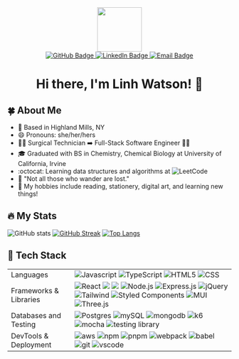 <div id="header" align="center">
  <img src="https://media.giphy.com/media/fURq7MkbDvSUbiQhk2/giphy.gif" width="100"/>
  <div id="badges">
    <a href="https://github.com/linhwatson">
      <img src="https://img.shields.io/badge/linhwatson%20-%2343853D.svg?&style=flat-square&logo=github&logoColor=white" alt="GitHub Badge"/>
    </a>
    <a href="https://www.linkedin.com/in/linhwatson">
      <img src="https://img.shields.io/badge/linhwatson%20-%230077B5.svg?&style=flat-square&logo=linkedin&logoColor=white" alt="LinkedIn Badge"/>
    </a>
    <a href="mailto:linh.hoangwatson@gmail.com">
      <img src="https://img.shields.io/badge/linhwatson%20-%23D14836.svg?&style=flat-square&logo=gmail&logoColor=white" alt="Email Badge"/>
    </a>
  </div>
  <img src="https://komarev.com/ghpvc/?username=linhwatson&style=flat-square&color=blue" alt=""/>
  <h1>Hi there, I'm Linh Watson! 👋</h1>
</div>

## :four_leaf_clover: About Me
- :round_pushpin: Based in Highland Mills, NY
- :smile: Pronouns: she/her/hers
- 👩‍⚕️ Surgical Technician ➡️ Full-Stack Software Engineer 👩‍💻
- :mortar_board:  Graduated with BS in Chemistry, Chemical Biology at University of California, Irvine
- :octocat:  Learning data structures and algorithms at ![LeetCode](https://img.shields.io/badge/LeetCode%20-000000?style=flat-square&logo=LeetCode&logoColor=#d16c06)
- :bookmark:  "Not all those who wander are lost."
- :sunflower:  My hobbies include reading, stationery, digital art, and learning new things!

## :fire: My Stats
![GitHub stats](https://github-readme-stats.vercel.app/api?username=linhwatson&count_private=true&include_all_commits=true&show_icons=true&theme=tokyonight)
[![GitHub Streak](http://github-readme-streak-stats.herokuapp.com?user=linhwatson&count_private=true&include_all_commits=true&theme=tokyonight&border_radius=4.6)](https://git.io/streak-stats)
[![Top Langs](https://github-readme-stats.vercel.app/api/top-langs/?username=linhwatson&layout=compact&theme=tokyonight)](https://github.com/anuraghazra/github-readme-stats)

## :hammer: Tech Stack
<table>
  <tr>
      <td>Languages</td>
      <td>
        <img alt="Javascript" src="https://img.shields.io/badge/JavaScript%20-%23323330.svg?&style=flat-square&logo=javascript&logoColor=%23F7DF1E" /> 
        <img alt="TypeScript" src="https://img.shields.io/badge/Typescript%20-%23C21325.svg?&style=flat-square&logo=typescript&logoColor=%23F7DF1E" /> 
        <img alt="HTML5" src="https://img.shields.io/badge/HTML5%20-%23E34F26.svg?&style=flat-square&logo=html5&logoColor=white" /> 
        <img alt="CSS" src="https://img.shields.io/badge/CSS3%20-%231572B6.svg?&style=flat-square&logo=css3&logoColor=white" />
      </td>
  </tr>
  <tr>
      <td>Frameworks & Libraries</td>
      <td>
        <img alt="React" src="https://img.shields.io/badge/React%20-%2320232a.svg?&style=flat-square&logo=react&logoColor=%2361DAFB" /> 
        <img alt"React Router" src="https://img.shields.io/badge/React_Router%20-CA4245?style=flat-square&logo=react-router&logoColor=white" /> 
        <img alt"Redux" src="https://img.shields.io/badge/redux%20-%23593d88.svg?style=flat-square&logo=redux&logoColor=white" /> 
        <img alt="Node.js" src="https://img.shields.io/badge/Node.js%20-%2343853D.svg?&style=flat-square&logo=node.js&logoColor=white" /> 
        <img alt="Express.js" src="https://img.shields.io/badge/express.js-%23404d59.svg?style=flat-square&logo=express&logoColor=%2361DAFB" /> 
        <img alt="jQuery" src="https://img.shields.io/badge/jQuery%20-0769AD?style=flat-square&logo=jquery&logoColor=white" /> 
        <img alt="Tailwind" src="https://img.shields.io/badge/tailwindcss%20-%2338B2AC.svg?style=flat-square&logo=tailwind-css&logoColor=white" /> 
        <img alt="Styled Components" src="https://img.shields.io/badge/styled--components%20-DB7093?style=flat-square&logo=styled-components&logoColor=white" />
        <img alt="MUI" src="https://img.shields.io/badge/MUI-%230081CB.svg?style=flat-square&logo=mui&logoColor=white" />
        <img alt="Three.js" src="https://img.shields.io/badge/threejs%20-black?style=flat-square&logo=three.js&logoColor=white" /> 
      </td>
  </tr>
  <tr>
      <td>Databases and Testing</td>
      <td>
        <img alt="Postgres" src="https://img.shields.io/badge/PostgreSQL-%23316192.svg?&style=flat-square&logo=postgresql&logoColor=white" /> 
        <img alt="mySQL" src="https://img.shields.io/badge/MySQL-%2300f.svg?&style=flat-square&logo=mysql&logoColor=white" /> 
        <img alt="mongodb" src="https://img.shields.io/badge/MongoDB-%234ea94b.svg?&style=flat-square&logo=mongodb&logoColor=white" /> 
        <img alt="k6" src="https://img.shields.io/badge/K6%20-CA4245.svg?&style=flat-square&logo=k6&logoColor=white"
        <img alt="jest" src="https://img.shields.io/badge/Jest%20-%23C21325.svg?&style=flat-square&logo=Jest&logoColor=white" />
        <img alt="mocha" src="https://img.shields.io/badge/-mocha%20-%238D6748?style=flat-square&logo=mocha&logoColor=white" />
        <img alt="testing library" src="https://img.shields.io/badge/-Testing_Library%20-%2343853D.svg?logo=testing-library&logoColor=white&style=flat-square" />
      </td>
  </tr>
   <tr>
      <td>DevTools & Deployment</td>
      <td>
        <img alt="aws" src="https://img.shields.io/badge/AWS%20-%23FF9900.svg?style=flat-square&logo=amazon-aws&logoColor=white" /> 
        <img alt="npm" src="https://img.shields.io/badge/npm%20-CB3837?style=flat-square&logo=npm&logoColor=white" /> 
        <img alt="pnpm" src="https://img.shields.io/badge/pnpm-%234a4a4a.svg?style=flat-square&logo=pnpm&logoColor=f69220" />
        <img alt="webpack" src="https://img.shields.io/badge/webpack%20-%238DD6F9.svg?&style=flat-square&logo=webpack&logoColor=black" /> 
        <img alt="babel" src="https://img.shields.io/badge/Babel%20-%F9DC3E?style=flat-square&logo=babel&logoColor=white" /> 
        <img alt="git" src="https://img.shields.io/badge/Git%20-%23F05033.svg?&style=flat-square&logo=git&logoColor=white" /> 
        <img alt="vscode" src="https://img.shields.io/badge/VS%20Code%20-%23007ACC.svg?&style=flat-square&logo=visual-studio-code&logoColor=white" /> 
      </td>
  </tr>
</table>

<!--
**linhwatson/linhwatson** is a ✨ _special_ ✨ repository because its `README.md` (this file) appears on your GitHub profile.

Here are some ideas to get you started:

- 🔭 I’m currently working on ...
- 🌱 I’m currently learning ...
- 👯 I’m looking to collaborate on ...
- 🤔 I’m looking for help with ...
- 💬 Ask me about ...
- 📫 How to reach me: ...
- 😄 Pronouns: ...
- ⚡ Fun fact: ...
-->

